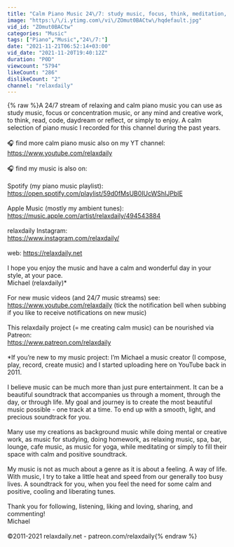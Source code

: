 ```yaml
---
title: "Calm Piano Music 24\/7: study music, focus, think, meditation, relaxing music"
image: "https:\/\/i.ytimg.com\/vi\/ZOmut0BACtw\/hqdefault.jpg"
vid_id: "ZOmut0BACtw"
categories: "Music"
tags: ["Piano","Music","24\/7:"]
date: "2021-11-21T06:52:14+03:00"
vid_date: "2021-11-20T19:40:12Z"
duration: "P0D"
viewcount: "5794"
likeCount: "286"
dislikeCount: "2"
channel: "relaxdaily"
---
```

{% raw %}A 24/7 stream of relaxing and calm piano music you can use as study music, focus or concentration music, or any mind and creative work, to think, read, code, daydream or reflect, or simply to enjoy. A calm selection of piano music I recorded for this channel during the past years. <br /><br />🎧 find more calm piano music also on my YT channel:<br /><a rel="nofollow" target="blank" href="https://www.youtube.com/relaxdaily">https://www.youtube.com/relaxdaily</a> <br /><br />🎧 find my music is also on:<br /><br />Spotify (my piano music playlist):   <br /><a rel="nofollow" target="blank" href="https://open.spotify.com/playlist/59d0fMsUB0IUcWShIJPblE">https://open.spotify.com/playlist/59d0fMsUB0IUcWShIJPblE</a><br /><br />Apple Music (mostly my ambient tunes):    <br /><a rel="nofollow" target="blank" href="https://music.apple.com/artist/relaxdaily/494543884">https://music.apple.com/artist/relaxdaily/494543884</a><br /><br />relaxdaily Instagram:      <br /><a rel="nofollow" target="blank" href="https://www.instagram.com/relaxdaily/">https://www.instagram.com/relaxdaily/</a><br /><br />web: <a rel="nofollow" target="blank" href="https://relaxdaily.net">https://relaxdaily.net</a><br /><br />I hope you enjoy the music and have a calm and wonderful day in your style, at your pace.<br />Michael (relaxdaily)*<br /><br />For new music videos (and 24/7 music streams) see: <br /><a rel="nofollow" target="blank" href="https://www.youtube.com/relaxdaily">https://www.youtube.com/relaxdaily</a> (tick the notification bell when subbing if you like to receive notifications on new music)<br /><br />This relaxdaily project (= me creating calm music) can be nourished via Patreon:<br /><a rel="nofollow" target="blank" href="https://www.patreon.com/relaxdaily">https://www.patreon.com/relaxdaily</a><br /><br />*If you’re new to my music project: I’m Michael a music creator (I compose, play, record, create music) and I started uploading here on YouTube back in 2011. <br /><br />I believe music can be much more than just pure entertainment. It can be a beautiful soundtrack that accompanies us through a moment, through the day, or through life. My goal and journey is to create the most beautiful music possible - one track at a time. To end up with a smooth, light, and precious soundtrack for you.<br /><br />Many use my creations as background music while doing mental or creative work, as music for studying, doing homework, as relaxing music, spa, bar, lounge, cafe music, as music for yoga, while meditating or simply to fill their space with calm and positive soundtrack.<br /><br />My music is not as much about a genre as it is about a feeling. A way of life. With music, I try to take a little heat and speed from our generally too busy lives. A soundtrack for you, when you feel the need for some calm and positive, cooling and liberating tunes.<br /><br />Thank you for following, listening, liking and loving, sharing, and commenting!<br />Michael<br /><br />©2011-2021 relaxdaily.net - patreon.com/relaxdaily{% endraw %}
